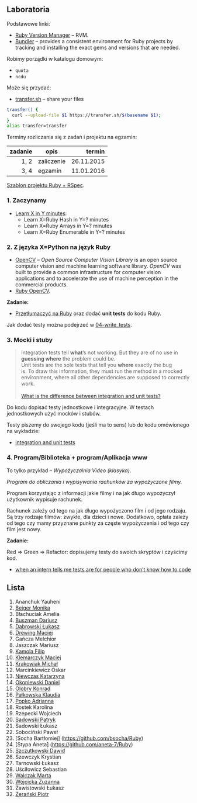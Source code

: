 ## Laboratoria

Podstawowe linki:

* [Ruby Version Manager](http://rvm.io/) – RVM.
* [Bundler](http://bundler.io/) – provides a consistent environment
  for Ruby projects by tracking and installing the exact gems and
  versions that are needed.

Robimy porządki w katalogu domowym:

* `quota`
* `ncdu`

Może się przydać:

* [transfer.sh](https://transfer.sh/) –
  share your files

```sh
transfer() {
  curl --upload-file $1 https://transfer.sh/$(basename $1);
}
alias transfer=transfer
```

Terminy rozliczania się z zadań i projektu na egzamin:

| zadanie | opis       | termin     |
|--------:|----------- |-----------:|
| 1, 2    | zaliczenie | 26.11.2015 |
| 3, 4    | egzamin    | 11.01.2016 |

[Szablon projektu Ruby + RSpec](https://github.com/egzamin/solutions-tar).


### 1. Zaczynamy

* [Learn X in Y minutes](http://learnxinyminutes.com/docs/ruby/):
  * Learn X=Ruby Hash in Y=? minutes
  * Learn X=Ruby Arrays in Y=? minutes
  * Learn X=Ruby Enumerable in Y=? minutes


### 2. Z języka X=Python na język Ruby

* [OpenCV](http://opencv.org/) – *Open Source Computer Vision Library*
  is an open source computer vision and machine learning software
  library. *OpenCV* was built to provide a common infrastructure for
  computer vision applications and to accelerate the use of machine
  perception in the commercial products.
* [Ruby OpenCV](https://github.com/ruby-opencv/ruby-opencv).

**Zadanie:**

* [Przetłumaczyć na Ruby](labs/01-opencv) oraz dodać **unit tests**
  do kodu Ruby.

Jak dodać testy można podejrzeć
w [04-write_tests](https://github.com/egzamin/tar/tree/master/labs/04-write_tests).


### 3. Mocki i stuby

> Integration tests tell **what**’s not working. But they are of no use in<br>
> **guessing where** the problem could be.<br>
> Unit tests are the sole tests that tell you **where** exactly the bug<br>
> is. To draw this information, they must run the method in a mocked<br>
> environment, where all other dependencies are supposed to correctly work.<br>
> <br>
> [What is the difference between integration and unit tests?](http://stackoverflow.com/questions/10752/what-is-the-difference-between-integration-and-unit-tests)

Do kodu dopisać testy jednostkowe i integracyjne.
W testach jednostkowych użyć mocków i stubów.

Testy piszemy do swojego kodu (jeśli ma to sens)
lub do kodu omówionego na wykładzie:

* [integration and unit tests](https://github.com/egzamin/tar/tree/master/labs/05-integration_tests)


### 4. Program/Biblioteka + program/Aplikacja www

To tylko przykład – *Wypożyczalnia Video (klasyka)*.

*Program do obliczania i wypisywania rachunków za wypożyczone filmy.*

Program korzystając z informacji jakie filmy i na jak długo
wypożyczył użytkownik wypisuje rachunek.

Rachunek zależy od tego na jak długo wypożyczono film
i od jego rodzaju. Są trzy rodzaje filmów: zwykłe, dla dzieci
i nowe. Dodatkowo, opłata zależy od tego czy mamy przyznane
punkty za częste wypożyczenia i od tego czy film jest nowy.

**Zadanie:**

Red ⇒ Green ⇒ Refactor: dopisujemy testy do swoich skryptów i czyścimy kod.

* [when an intern tells me tests are for people who don’t know how to code](http://thecodinglove.com/post/43737038742/when-an-intern-tells-me-tests-are-for-people-who-dont)


## Lista

1. Ananchuk Yauheni
1. [Beiger Monika](https://github.com/mbeiger/Ruby)
1. Błachuciak Amelia
1. [Buszman Dariusz](https://github.com/dbuszman/tar-2015)
1. [Dąbrowski Łukasz](https://github.com/ldabrowski/rspec-template)
1. [Drewing Maciej](https://github.com/Niedwiediew/Ruby)
1. Gańcza Melchior
1. Jaszczak Mariusz
1. [Kamola Filip](https://github.com/fkamola/Ruby)
1. [Klemarczyk Maciej](https://github.com/mklemarczyk/test-15-ruby/wiki)
1. [Krakowiak Michał](https://github.com/mkrakowiak/rspec-template)
1. Marcinkiewicz Oskar
1. [Niewczas Katarzyna](https://github.com/kniewczas/ruby)
1. [Okoniewski Daniel](https://github.com/okoniewskid/Ruby)
1. [Olobry Konrad](https://github.com/Kombi92/Ruby1)
1. [Pałkowska Klaudia](https://github.com/kpalkowska/Ruby)
1. [Popko Adrianna](https://github.com/AdriannaPopko/Ruby)
1. Rostek Karolina
1. Rzepecki Wojciech
1. [Sadowski Patryk](https://github.com/psadowski/ruby_testy)
1. Sadowski Łukasz
1. Sobociński Paweł
1. [Socha Bartłomiej] (https://github.com/bsocha/Ruby)
1. [Stypa Aneta] (https://github.com/aneta-7/Ruby)
1. [Szczutkowski Dawid](https://github.com/dszczutkowski/Ruby)
1. Szewczyk Krystian
1. Tarnowski Łukasz
1. Uściłowicz Sebastian
1. [Walczak Marta](https://github.com/mawala/solutions-tar)
1. [Wójcicka Zuzanna](https://github.com/zwojcicka/ruby)
1. Zawistowski Łukasz
1. [Żerański Piotr](https://github.com/pzeranski/ruby)
